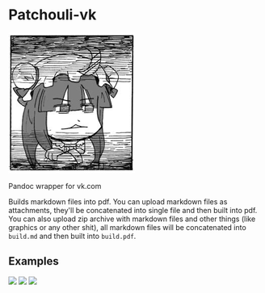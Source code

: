 # Patchouli-vk

![](https://raw.githubusercontent.com/kotborealis/patchouli/master/patche.png)

Pandoc wrapper for vk.com

Builds markdown files into pdf.
You can upload markdown files as attachments, they'll be concatenated into single file and then built into pdf.
You can also upload zip archive with markdown files and other things (like graphics or any other shit),
all markdown files will be concatenated into `build.md` and then built into `build.pdf`.

## Examples

![](https://i.imgur.com/NKrwLCf.png)
![](https://i.imgur.com/HIzOga8.png)
![](https://i.imgur.com/uWsAxNn.png)
